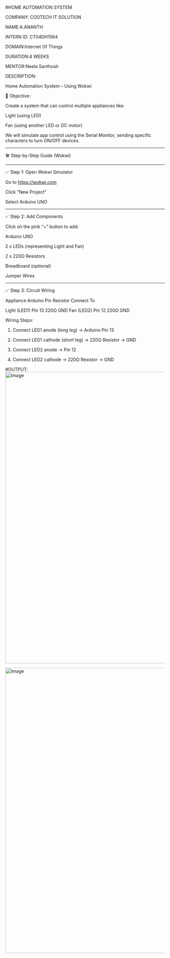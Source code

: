 #HOME AUTOMATION SYSTEM

COMPANY: CODTECH IT SOLUTION

NAME:A.ANANTH

INTERN ID: CT04DH1564

DOMAIN:Internet Of Things

DURATION:4 WEEKS

MENTOR:Neela Santhosh

DESCRIPTION:

 Home Automation System – Using Wokwi

🎯 Objective:

Create a system that can control multiple appliances like:

Light (using LED)

Fan (using another LED or DC motor)


We will simulate app control using the Serial Monitor, sending specific characters to turn ON/OFF devices.


---

🛠️ Step-by-Step Guide (Wokwi)


---

✅ Step 1: Open Wokwi Simulator

Go to https://wokwi.com

Click "New Project"

Select Arduino UNO



---

✅ Step 2: Add Components

Click on the pink “+” button to add:

Arduino UNO

2 x LEDs (representing Light and Fan)

2 x 220Ω Resistors

Breadboard (optional)

Jumper Wires



---

✅ Step 3: Circuit Wiring

Appliance	Arduino Pin	Resistor	Connect To

Light (LED1)	Pin 13	220Ω	GND
Fan (LED2)	Pin 12	220Ω	GND


Wiring Steps:

1. Connect LED1 anode (long leg) → Arduino Pin 13


2. Connect LED1 cathode (short leg) → 220Ω Resistor → GND


3. Connect LED2 anode → Pin 12


4. Connect LED2 cathode → 220Ω Resistor → GND

#OUTPUT:
<img width="1919" height="918" alt="Image" src="https://github.com/user-attachments/assets/61c7aeeb-3a2c-4050-a55e-494faaad26b4" />

<img width="1919" height="899" alt="Image" src="https://github.com/user-attachments/assets/80a09958-a1dd-4c96-ad93-54cff1170700" />
